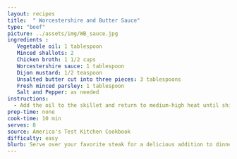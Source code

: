 ```yaml
---
layout: recipes
title:  " Worcestershire and Butter Sauce"
type: "beef"
picture: ../assets/img/WB_sauce.jpg
ingredients :
   Vegetable oil: 1 tablespoon
   Minced shallots: 2
   Chicken broth: 1 1/2 cups
   Worcestershire sauce: 1 tablespoon
   Dijon mustard: 1/2 teaspoon
   Unsalted butter cut into three pieces: 3 tablespoons
   Fresh minced parsley: 1 tablespoon
   Salt and Pepper: as needed
instructions:
  - Add the oil to the skillet and return to medium-high heat until shimmering. Add the shallots and cook until softened, about two minutes. Stir in broth, scraping up any brown bits, and simmer until thickened, about five minutes stir in the Worcestershire, mustard and any accumulated meat juice. Turn the heat to low and whisk in the butter, one piece at a time. Off the heat, stir in parsley and season with salt and pepper to taste. Spoon the sauce over the steaks or chops before serving.
prep-time: none
cook-time: 10 min
serves: 8
source: America's Test Kitchen Cookbook
difficulty: easy
blurb: Serve over your favorite steak for a delicious addition to dinner!
---
```

